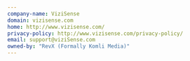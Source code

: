 ```yaml
---
company-name: ViziSense
domain: vizisense.com
home: http://www.vizisense.com/
privacy-policy: http://www.vizisense.com/privacy-policy/
email: support@viziSense.com
owned-by: "RevX (Formally Komli Media)"
---
```




